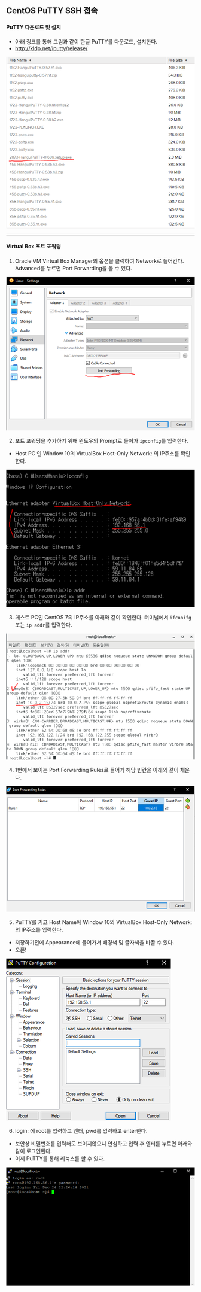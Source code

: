 ## CentOS PuTTY SSH 접속

#### PuTTY 다운로드 및 설치

- 아래 링크를 통해 그림과 같이 한글 PuTTY를 다운로드, 설치한다.
- http://kldp.net/iputty/release/

![image-20211224225311763](Linux_PuTTY.assets/image-20211224225311763.png)



---

#### Virtual Box 포트 포워딩

1. Oracle VM Virtual Box Manager의 옵션을 클릭하여 Network로 들어간다. Advanced를 누르면 Port Forwarding을 볼 수 있다. 

![image-20211224224454685](Linux_PuTTY.assets/image-20211224224454685.png)

2. 포트 포워딩을 추가하기 위해 윈도우의 Prompt로 들어가 `ipconfig`를 입력한다.
- Host PC 인 Window 10의 VirtualBox Host-Only Network: 의 IP주소를 확인한다. 

![image-20211224224631133](Linux_PuTTY.assets/image-20211224224631133.png)

3. 게스트 PC인 CentOS 7의 IP주소를 아래와 같이 확인한다. 터미널에서 `ifconifg`또는 `ip addr`를 입력한다.

![image-20211224224747563](Linux_PuTTY.assets/image-20211224224747563.png)

4. 1번에서 보이는 Port Forwarding Rules로 들어가 해당 빈칸을 아래와 같이 채운다.  

![image-20211224224833962](Linux_PuTTY.assets/image-20211224224833962.png)

5. PuTTY를 키고 Host Name에 Window 10의 VirtualBox Host-Only Network: 의 IP주소를 입력한다.

- 저장하기전에 Appearance에 들어가서 배경색 및 글자색을 바꿀 수 있다.
- 오픈!

![image-20211224224935464](Linux_PuTTY.assets/image-20211224224935464.png)

6. login: 에 root를 입력하고 엔터, pwd를 입력하고 enter한다.

- 보안상 비밀번호를 입력해도 보이지않으니 안심하고 입력 후 엔터를 누르면 아래와 같이 로그인된다.
- 이제 PuTTY를 통해 리눅스를 할 수 있다.

![image-20211224225054656](Linux_PuTTY.assets/image-20211224225054656.png)